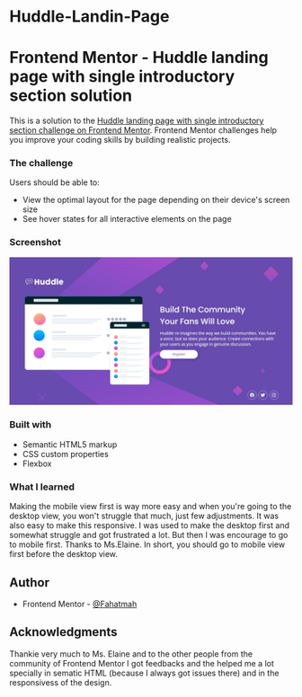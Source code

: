 # Huddle-Landin-Page

# Frontend Mentor - Huddle landing page with single introductory section solution

This is a solution to the [Huddle landing page with single introductory section challenge on Frontend Mentor](https://www.frontendmentor.io/challenges/huddle-landing-page-with-a-single-introductory-section-B_2Wvxgi0). Frontend Mentor challenges help you improve your coding skills by building realistic projects. 

### The challenge

Users should be able to:

- View the optimal layout for the page depending on their device's screen size
- See hover states for all interactive elements on the page

### Screenshot

![](images/Screenshot.jpeg)

### Built with

- Semantic HTML5 markup
- CSS custom properties
- Flexbox

### What I learned

Making the mobile view first is way more easy and when you're going to the desktop view, you won't struggle that much, just few adjustments. It was also easy to make this responsive. I was used to make the desktop first and somewhat struggle and got frustrated a lot. But then I was encourage to go to mobile first. Thanks to Ms.Elaine. In short, you should go to mobile view first before the desktop view.

## Author

- Frontend Mentor - [@Fahatmah](https://www.frontendmentor.io/profile/Fahatmah)

## Acknowledgments

Thankie very much to Ms. Elaine and to the other people from the community of Frontend Mentor I got feedbacks and the helped me a lot specially in sematic HTML (because I always got issues there) and in the responsivess of the design. 
